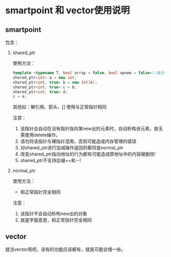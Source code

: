 # smartpoint 和 vector使用说明
## smartpoint 
包含：
1. shared_ptr

	使用方法：
	```cpp
	template <typename T, bool array = false, bool opnew = false>//最后一项为是否使用了operator new
	shared_ptr<int> a = new int;
	shared_ptr<int, true> b = new int[k];
	shared_ptr<int, true> c = b;
	shared_ptr<int, true> d;
	c = a;
	```
	其他如：解引用、箭头、[] 使用与正常指针相同
	
	注意：
	1. 该指针会自动在没有指针指向某new出的元素时，自动析构该元素，故无需使用delete操作。
	2. 请勿将该指针与裸指针混用，否则可能造成内存管理的错误 
	3. 对shared_ptr进行加减操作返回的都将是normal_ptr
	4. 改变shared_ptr指向地址的行为都有可能造成原地址中的内容被删除!
	5. shared_ptr不支持后缀++和--!

2. normal_ptr
	
	使用方法：

	* 和正常指针完全相同

	注意：

	1. 该指针不会自动析构new出的对象
	2. 就是字面意思，和正常指针完全相同

## vector

就当vector用吧，该有的功能应该都有，就是可能会慢一些。